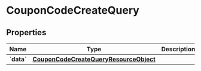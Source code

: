 
# CouponCodeCreateQuery

## Properties
| Name | Type | Description | Notes |
| ------------ | ------------- | ------------- | ------------- |
| **&#x60;data&#x60;** | [**CouponCodeCreateQueryResourceObject**](CouponCodeCreateQueryResourceObject.md) |  |  |



